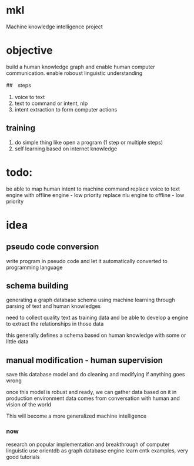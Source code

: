 # mkl
Machine knowledge intelligence project

# objective
build a human knowledge graph and enable human computer communication. enable roboust linguistic understanding

##　steps
1. voice to text
2. text to command or intent, nlp
3. intent extraction to form computer actions

## training
1. do simple thing like open a program (1 step or multiple steps)
2. self learning based on internet knowledge


# todo:
be able to map human intent to machine command
replace voice to text engine with offline engine - low priority
replace nlu engine to offline - low priority

# idea
## pseudo code conversion
write program in pseudo code and let it automatically converted to programming language

## schema building

generating a graph database schema using machine learning through parsing of text and human knowledges

need to collect quality text as training data and be able to develop a engine to extract the relationships
in those data

this generally defines a schema based on human knowledge with some or little data

## manual modification - human supervision
save this database model and do cleaning and modifying if anything goes wrong

once this model is robust and ready, we can gather data based on it in production environment
data comes from conversation with human and vision of the world

This will become a more generalized machine intelligence

### now
research on popular implementation and breakthrough of computer linguistic
use orientdb as graph database engine 
learn cntk examples, very good tutorials
